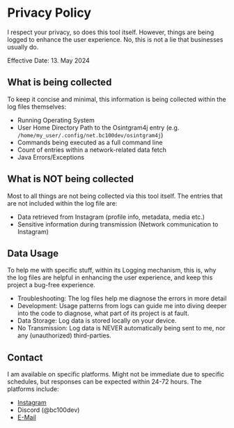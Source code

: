 # Privacy Policy
I respect your privacy, so does this tool itself. However, things are being logged
to enhance the user experience. No, this is not a lie that businesses usually do.

Effective Date: 13. May 2024

## What is being collected
To keep it concise and minimal, this information is being collected within the log
files themselves:

- Running Operating System
- User Home Directory Path to the Osintgram4j entry (e.g.
  `/home/my_user/.config/net.bc100dev/osintgram4j`)
- Commands being executed as a full command line
- Count of entries within a network-related data fetch
- Java Errors/Exceptions

## What is NOT being collected
Most to all things are not being collected via this tool itself. The entries that
are not included within the log file are:

- Data retrieved from Instagram (profile info, metadata, media etc.)
- Sensitive information during transmission (Network communication to Instagram)

## Data Usage
To help me with specific stuff, within its Logging mechanism, this is, why the
log files are helpful in enhancing the user experience, and keep this project a
bug-free experience.

- Troubleshooting: The log files help me diagnose the errors in more detail
- Development: Usage patterns from logs can guide me into diving deeper into the
  code to diagnose, what part of its project is at fault.
- Data Storage: Log data is stored locally on your device.
- No Transmission: Log data is NEVER automatically being sent to me, nor any
  (unauthorized) third-parties.

## Contact
I am available on specific platforms. Might not be immediate due to specific
schedules, but responses can be expected within 24-72 hours. The platforms include:

- [Instagram](https://instagram.com/bc100dev)
- Discord (@bc100dev)
- [E-Mail](mailto:contact@bc100dev.net)